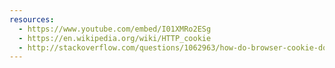 ```yaml
---
resources:
  - https://www.youtube.com/embed/I01XMRo2ESg
  - https://en.wikipedia.org/wiki/HTTP_cookie
  - http://stackoverflow.com/questions/1062963/how-do-browser-cookie-domains-work
---
```

